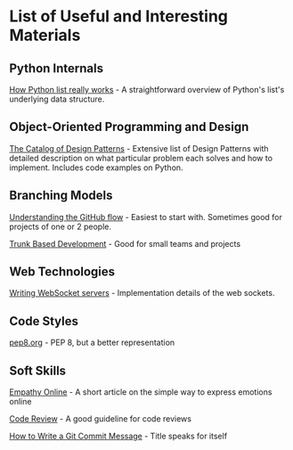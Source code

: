 # List of Useful and Interesting Materials

## Python Internals
[How Python list really works](https://antonz.org/list-internals/) - A straightforward overview of Python's list's underlying data structure.

## Object-Oriented Programming and Design
[The Catalog of Design Patterns](https://refactoring.guru/design-patterns/catalog) - Extensive list of Design Patterns with detailed description on what particular problem each solves and how to implement. Includes code examples on Python.

## Branching Models
[Understanding the GitHub flow](https://guides.github.com/introduction/flow/) - Easiest to start with. Sometimes good for projects of one or 2 people.

[Trunk Based Development](https://trunkbaseddevelopment.com/) - Good for small teams and projects

## Web Technologies

[Writing WebSocket servers](https://developer.mozilla.org/en-US/docs/Web/API/WebSockets_API/Writing_WebSocket_servers) - Implementation details of the web sockets.

## Code Styles
[pep8.org](https://pep8.org/) - PEP 8, but a better representation

## Soft Skills

[Empathy Online](https://thoughtbot.com/blog/empathy-online) - A short article on the simple way to express emotions online

[Code Review](https://github.com/thoughtbot/guides/tree/main/code-review) - A good guideline for code reviews

[How to Write a Git Commit Message](https://chris.beams.io/posts/git-commit/) - Title speaks for itself
